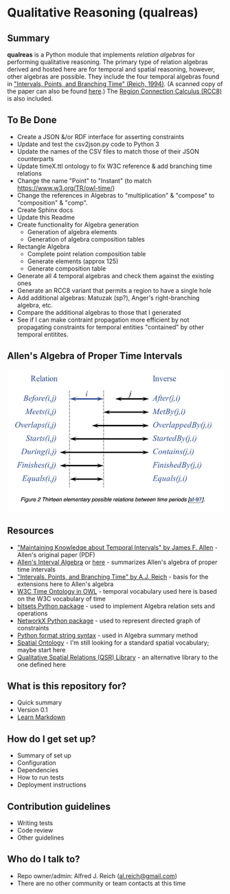 # Qualitative Reasoning (qualreas)

## Summary

**qualreas** is a Python module that implements *relation algebras* for performing qualitative reasoning.  The primary
type of relation algebras derived and hosted here are for temporal and spatial reasoning, however, other algebras
are possible.  They include the four temporal algebras found in ["Intervals, Points, and Branching Time"
(Reich, 1994)](https://www.researchgate.net/publication/220810644_Intervals_Points_and_Branching_Time).  (A scanned
copy of the paper can also be found [here](http://www.google.com/url?sa=t&rct=j&q=&esrc=s&source=web&cd=1&cad=rja&uact=8&ved=0CCMQFjAA&url=http%3A%2F%2Fwww2.cs.uregina.ca%2F~temporal%2Ftime94%2Freich.pdf&ei=XeieVLnkFsX9yQSBi4G4Cw&usg=AFQjCNG8EUtVBz_5OFJXFbMJVtHGjj6b7w&sig2=RrmzWe5WcwCet7fr2AuLNg&bvm=bv.82001339,d.aWw).)  The [Region Connection Calculus (RCC8)](http://en.wikipedia.org/wiki/Region_connection_calculus) is also included.

## To Be Done

* Create a JSON &/or RDF interface for asserting constraints
* Update and test the csv2json.py code to Python 3
* Update the names of the CSV files to match those of their JSON counterparts
* Update timeX.ttl ontology to fix W3C reference & add branching time relations
* Change the name "Point" to "Instant" (to match https://www.w3.org/TR/owl-time/)
* Change the references in Algebras to "multiplication" & "compose" to "composition" & "comp".
* Create Sphinx docs
* Update this Readme
* Create functionality for Algebra generation
  * Generation of algebra elements
  * Generation of algebra composition tables
* Rectangle Algebra
  * Complete point relation composition table
  * Generate elements (approx 125)
  * Generate composition table
* Generate all 4 temporal algebras and check them against the existing ones
* Generate an RCC8 variant that permits a region to have a single hole
* Add additional algebras: Matuzak (sp?), Anger's right-branching algebra, etc.
* Compare the additional algebras to those that I generated
* See if I can make contraint propagation more efficient by not propagating
constraints for temporal entities "contained" by other temporal entitites.

## Allen's Algebra of Proper Time Intervals

![Allen's Algebra of Proper Time Intervals](Images/AllensAlgebraOfProperTimeIntervals_500width.png)

## Resources

* [\"Maintaining Knowledge about Temporal Intervals\" by James F. Allen](https://cse.unl.edu/~choueiry/Documents/Allen-CACM1983.pdf) - Allen's original paper (PDF)
* [Allen's Interval Algebra](https://www.ics.uci.edu/~alspaugh/cls/shr/allen.html) or [here](https://thomasalspaugh.org/pub/fnd/allen.html) - summarizes Allen's algebra of proper time intervals
* [\"Intervals, Points, and Branching Time\" by A.J. Reich](https://www.researchgate.net/publication/220810644_Intervals_Points_and_Branching_Time) - basis for the extensions here to Allen's algebra
* [W3C Time Ontology in OWL](https://www.w3.org/TR/owl-time/) - temporal vocabulary used here is based on the W3C vocabulary of time
* [bitsets Python package](https://bitsets.readthedocs.io/en/stable/) - used to implement Algebra relation sets and operations
* [NetworkX Python package](http://networkx.github.io/) - used to represent directed graph of constraints
* [Python format string syntax](https://docs.python.org/3/library/string.html#format-string-syntax) - used in Algebra summary method
* [Spatial Ontology](https://www.w3.org/2017/sdwig/bp/) - I'm still looking for a standard spatial vocabulary; maybe start here
* [Qualitative Spatial Relations (QSR) Library](https://qsrlib.readthedocs.io/en/latest/index.html) - an alternative library to the one defined here


## What is this repository for? ###

* Quick summary
* Version 0.1
* [Learn Markdown](https://bitbucket.org/tutorials/markdowndemo)

## How do I get set up? ###

* Summary of set up
* Configuration
* Dependencies
* How to run tests
* Deployment instructions

## Contribution guidelines ###

* Writing tests
* Code review
* Other guidelines

## Who do I talk to? ###

* Repo owner/admin: Alfred J. Reich (al.reich@gmail.com)
* There are no other community or team contacts at this time
